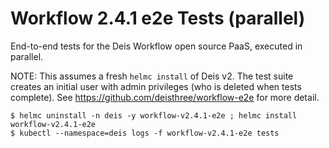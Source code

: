 # Workflow 2.4.1 e2e Tests (parallel)

End-to-end tests for the Deis Workflow open source PaaS, executed in parallel.

NOTE: This assumes a fresh `helmc install` of Deis v2. The test suite creates
an initial user with admin privileges (who is deleted when tests complete).
See https://github.com/deisthree/workflow-e2e for more detail.

```console
$ helmc uninstall -n deis -y workflow-v2.4.1-e2e ; helmc install workflow-v2.4.1-e2e
$ kubectl --namespace=deis logs -f workflow-v2.4.1-e2e tests
```
